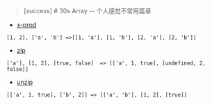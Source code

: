 >[success] # 30s Array -- 个人感觉不常用篇章

* [x-prod](https://www.30secondsofcode.org/js/s/x-prod)
~~~
[1, 2], ['a', 'b'] =>[[1, 'a'], [1, 'b'], [2, 'a'], [2, 'b']]
~~~

* [zip](https://www.30secondsofcode.org/js/s/zip)
~~~
['a'], [1, 2], [true, false]  => [['a', 1, true], [undefined, 2, false]]
~~~

* [unzip](https://www.30secondsofcode.org/js/s/unzip)
~~~
[['a', 1, true], ['b', 2]] => [['a', 'b'], [1, 2], [true]]
~~~